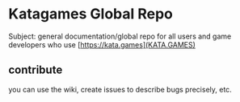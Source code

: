 # Katagames Global Repo

Subject: general documentation/global repo for all users and game developers who use [https://kata.games](KATA.GAMES)

## contribute

you can use the wiki, create issues to describe bugs precisely, etc.

